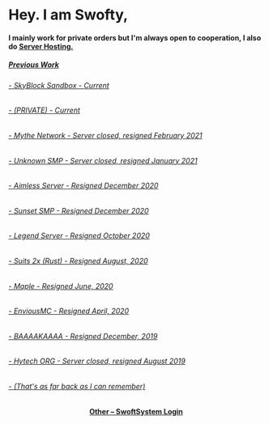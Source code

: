 
  <h1>Hey. I am Swofty,</h1>
<h4>I mainly work for private orders but I'm always open to cooperation, I also do <a href="https://status.swofty.net">Server Hosting.
<h5>Previous Work
<h6> - SkyBlock Sandbox - Current
<h6> - (PRIVATE) - Current
<h6> - Mythe Network - Server closed, resigned February 2021
<h6> - Unknown SMP - Server closed, resigned January 2021
<h6> - Aimless Server - Resigned December 2020
<h6> - Sunset SMP - Resigned December 2020
<h6> - Legend Server - Resigned October 2020
<h6> - Suits 2x (Rust) - Resigned August, 2020
<h6> - Maple - Resigned June, 2020
<h6> - EnviousMC - Resigned April, 2020
<h6> - BAAAAKAAAA - Resigned December, 2019
<h6> - Hytech ORG - Server closed, resigned August 2019
<h6> - (That's as far back as I can remember)
<h4 align="center">Other – <a href='http://login.swofty.net' target="_blank">SwoftSystem Login</a><h4>
    
